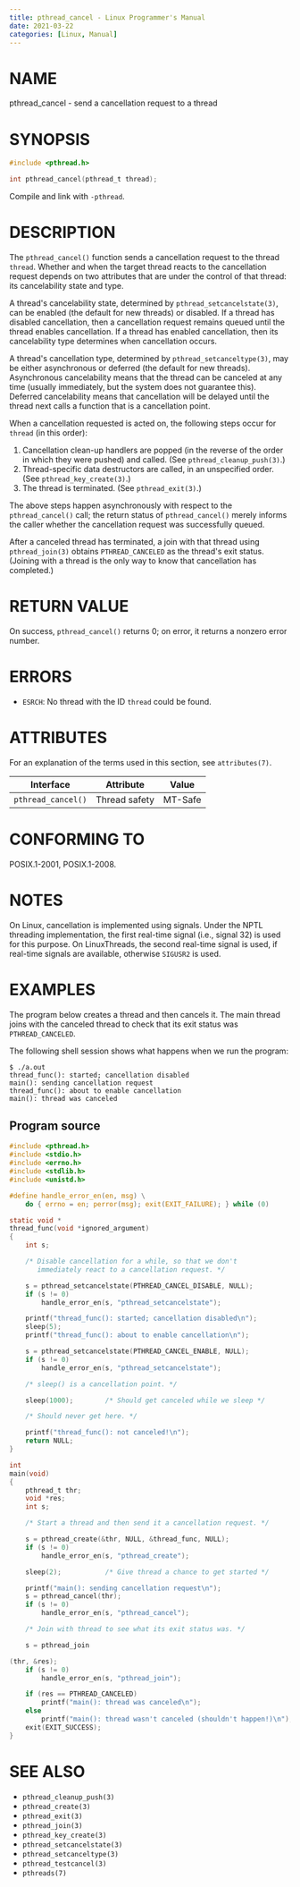 ```yaml
---
title: pthread_cancel - Linux Programmer's Manual
date: 2021-03-22
categories: [Linux, Manual]
---
```


# NAME

pthread_cancel - send a cancellation request to a thread

# SYNOPSIS

```c
#include <pthread.h>

int pthread_cancel(pthread_t thread);
```

Compile and link with `-pthread`.

# DESCRIPTION

The `pthread_cancel()` function sends a cancellation request to the thread `thread`. Whether and when the target thread reacts to the cancellation request depends on two attributes that are under the control of that thread: its cancelability state and type.

A thread's cancelability state, determined by `pthread_setcancelstate(3)`, can be enabled (the default for new threads) or disabled. If a thread has disabled cancellation, then a cancellation request remains queued until the thread enables cancellation. If a thread has enabled cancellation, then its cancelability type determines when cancellation occurs.

A thread's cancellation type, determined by `pthread_setcanceltype(3)`, may be either asynchronous or deferred (the default for new threads). Asynchronous cancelability means that the thread can be canceled at any time (usually immediately, but the system does not guarantee this). Deferred cancelability means that cancellation will be delayed until the thread next calls a function that is a cancellation point.

When a cancellation requested is acted on, the following steps occur for `thread` (in this order):

1. Cancellation clean-up handlers are popped (in the reverse of the order in which they were pushed) and called. (See `pthread_cleanup_push(3)`.)
2. Thread-specific data destructors are called, in an unspecified order. (See `pthread_key_create(3)`.)
3. The thread is terminated. (See `pthread_exit(3)`.)

The above steps happen asynchronously with respect to the `pthread_cancel()` call; the return status of `pthread_cancel()` merely informs the caller whether the cancellation request was successfully queued.

After a canceled thread has terminated, a join with that thread using `pthread_join(3)` obtains `PTHREAD_CANCELED` as the thread's exit status. (Joining with a thread is the only way to know that cancellation has completed.)

# RETURN VALUE

On success, `pthread_cancel()` returns 0; on error, it returns a nonzero error number.

# ERRORS

- `ESRCH`: No thread with the ID `thread` could be found.

# ATTRIBUTES

For an explanation of the terms used in this section, see `attributes(7)`.

| Interface       | Attribute      | Value    |
| --------------- | -------------- | -------- |
| `pthread_cancel()` | Thread safety | MT-Safe  |

# CONFORMING TO

POSIX.1-2001, POSIX.1-2008.

# NOTES

On Linux, cancellation is implemented using signals. Under the NPTL threading implementation, the first real-time signal (i.e., signal 32) is used for this purpose. On LinuxThreads, the second real-time signal is used, if real-time signals are available, otherwise `SIGUSR2` is used.

# EXAMPLES

The program below creates a thread and then cancels it. The main thread joins with the canceled thread to check that its exit status was `PTHREAD_CANCELED`.

The following shell session shows what happens when we run the program:

```plaintext
$ ./a.out
thread_func(): started; cancellation disabled
main(): sending cancellation request
thread_func(): about to enable cancellation
main(): thread was canceled
```

## Program source

```c
#include <pthread.h>
#include <stdio.h>
#include <errno.h>
#include <stdlib.h>
#include <unistd.h>

#define handle_error_en(en, msg) \
    do { errno = en; perror(msg); exit(EXIT_FAILURE); } while (0)

static void *
thread_func(void *ignored_argument)
{
    int s;

    /* Disable cancellation for a while, so that we don't
       immediately react to a cancellation request. */

    s = pthread_setcancelstate(PTHREAD_CANCEL_DISABLE, NULL);
    if (s != 0)
        handle_error_en(s, "pthread_setcancelstate");

    printf("thread_func(): started; cancellation disabled\n");
    sleep(5);
    printf("thread_func(): about to enable cancellation\n");

    s = pthread_setcancelstate(PTHREAD_CANCEL_ENABLE, NULL);
    if (s != 0)
        handle_error_en(s, "pthread_setcancelstate");

    /* sleep() is a cancellation point. */

    sleep(1000);        /* Should get canceled while we sleep */

    /* Should never get here. */

    printf("thread_func(): not canceled!\n");
    return NULL;
}

int
main(void)
{
    pthread_t thr;
    void *res;
    int s;

    /* Start a thread and then send it a cancellation request. */

    s = pthread_create(&thr, NULL, &thread_func, NULL);
    if (s != 0)
        handle_error_en(s, "pthread_create");

    sleep(2);           /* Give thread a chance to get started */

    printf("main(): sending cancellation request\n");
    s = pthread_cancel(thr);
    if (s != 0)
        handle_error_en(s, "pthread_cancel");

    /* Join with thread to see what its exit status was. */

    s = pthread_join

(thr, &res);
    if (s != 0)
        handle_error_en(s, "pthread_join");

    if (res == PTHREAD_CANCELED)
        printf("main(): thread was canceled\n");
    else
        printf("main(): thread wasn't canceled (shouldn't happen!)\n");
    exit(EXIT_SUCCESS);
}
```

# SEE ALSO

- `pthread_cleanup_push(3)`
- `pthread_create(3)`
- `pthread_exit(3)`
- `pthread_join(3)`
- `pthread_key_create(3)`
- `pthread_setcancelstate(3)`
- `pthread_setcanceltype(3)`
- `pthread_testcancel(3)`
- `pthreads(7)`
